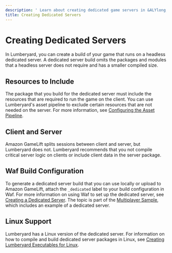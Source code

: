 ```yaml
---
description: ' Learn about creating dedicated game servers in &ALYlong;. '
title: Creating Dedicated Servers
---
```

# Creating Dedicated Servers<a name="network-dedicated-server"></a>

In Lumberyard, you can create a build of your game that runs on a headless dedicated server\. A dedicated server build omits the packages and modules that a headless server does not require and has a smaller compiled size\.

## Resources to Include<a name="network-dedicated-server-resources"></a>

The package that you build for the dedicated server must include the resources that are required to run the game on the client\. You can use Lumberyard's asset pipeline to exclude certain resources that are not needed on the server\. For more information, see [Configuring the Asset Pipeline](/docs/userguide/assets/configuring.md)\.

## Client and Server<a name="network-dedicated-server-client-and-server"></a>

Amazon GameLift splits sessions between client and server, but Lumberyard does not\. Lumberyard recommends that you not compile critical server logic on clients or include client data in the server package\.

## Waf Build Configuration<a name="network-dedicated-server-waf-build-configuration"></a>

To generate a dedicated server build that you can use locally or upload to Amazon GameLift, attach the `_dedicated` label to your build configuration in Waf\. For more information on using Waf to set up the dedicated server, see [Creating a Dedicated Server](sample-project-multiplayer-enhanced.md#sample-project-multiplayer-enhanced-creating-a-dedicated-server)\. The topic is part of the [Multiplayer Sample](/docs/userguide/samples/projects/multiplayer-enhanced.md), which includes an example of a dedicated server\.

## Linux Support<a name="network-dedicated-server-linux-support"></a>

Lumberyard has a Linux version of the dedicated server\. For information on how to compile and build dedicated server packages in Linux, see [Creating Lumberyard Executables for Linux](/docs/userguide/linux/intro.md)\.